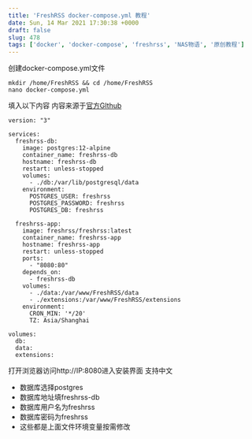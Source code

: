 ```yaml
---
title: 'FreshRSS docker-compose.yml 教程'
date: Sun, 14 Mar 2021 17:30:38 +0000
draft: false
slug: 478 
tags: ['docker', 'docker-compose', 'freshrss', 'NAS物语', '原创教程']
---
```


创建docker-compose.yml文件

```
mkdir /home/FreshRSS && cd /home/FreshRSS
nano docker-compose.yml
```

填入以下内容 内容来源于[官方GIthub](https://github.com/FreshRSS/FreshRSS/blob/master/Docker/docker-compose.yml)

```
version: "3"

services:
  freshrss-db:
    image: postgres:12-alpine
    container_name: freshrss-db
    hostname: freshrss-db
    restart: unless-stopped
    volumes:
      - ./db:/var/lib/postgresql/data
    environment:
      POSTGRES_USER: freshrss
      POSTGRES_PASSWORD: freshrss
      POSTGRES_DB: freshrss

  freshrss-app:
    image: freshrss/freshrss:latest
    container_name: freshrss-app
    hostname: freshrss-app
    restart: unless-stopped
    ports:
      - "8080:80"
    depends_on:
      - freshrss-db
    volumes:
      - ./data:/var/www/FreshRSS/data
      - ./extensions:/var/www/FreshRSS/extensions
    environment:
      CRON_MIN: '*/20'
      TZ: Asia/Shanghai

volumes:
  db:
  data:
  extensions:
```

打开浏览器访问http://IP:8080进入安装界面 支持中文

*   数据库选择postgres
*   数据库地址填freshrss-db
*   数据库用户名为freshrss
*   数据库密码为freshrss
*   这些都是上面文件环境变量按需修改